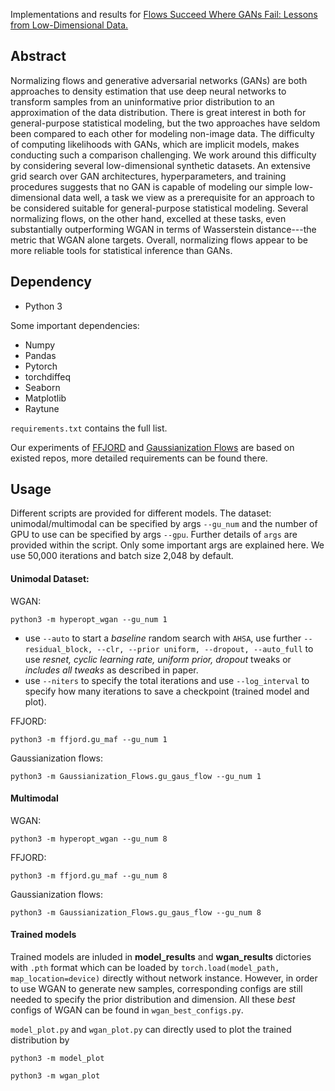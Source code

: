 Implementations and results for [Flows Succeed Where GANs Fail: Lessons from Low-Dimensional Data.](https://arxiv.org/abs/2006.10175)

## Abstract

Normalizing flows and generative adversarial networks (GANs) are both approaches to density estimation that use deep neural networks to transform samples from an uninformative prior distribution to an approximation of the data distribution. There is great interest in both for general-purpose statistical modeling, but the two approaches have seldom been compared to each other for modeling non-image data. The difficulty of computing likelihoods with GANs, which are implicit models, makes conducting such a comparison challenging. We work around this difficulty by considering several low-dimensional synthetic datasets. An extensive grid search over GAN architectures, hyperparameters, and training procedures suggests that no GAN is capable of modeling our simple low-dimensional data well, a task we view as a prerequisite for an approach to be considered suitable for general-purpose statistical modeling. Several normalizing flows, on the other hand, excelled at these tasks, even substantially outperforming WGAN in terms of Wasserstein distance---the metric that WGAN alone targets. Overall, normalizing flows appear to be more reliable tools for statistical inference than GANs.

## Dependency

- Python 3

Some important dependencies:

- Numpy
- Pandas
- Pytorch
- torchdiffeq
- Seaborn
- Matplotlib
- Raytune

`requirements.txt` contains the full list.

Our experiments of [FFJORD](https://github.com/rtqichen/ffjord) and [Gaussianization Flows](https://github.com/chenlin9/Gaussianization_Flows) are based on existed repos, more detailed requirements can be found there.

## Usage

Different scripts are provided for different models. The dataset: unimodal/multimodal can be specified by args `--gu_num` and the number of GPU to use can be specified by args `--gpu`. Further details of `args` are provided within the script. Only some important args are explained here. We use 50,000 iterations and batch size 2,048 by default.

#### Unimodal Dataset:

WGAN: 

`python3 -m hyperopt_wgan --gu_num 1`

- use `--auto` to start a *baseline* random search with `AHSA`, use further `--residual_block, --clr, --prior uniform, --dropout, --auto_full` to use  *resnet, cyclic learning rate, uniform prior, dropout* tweaks or *includes all tweaks* as described in paper. 
- use `--niters` to specify the total iterations and use `--log_interval` to specify how many iterations to save a checkpoint (trained model and plot). 

FFJORD:

`python3 -m ffjord.gu_maf --gu_num 1`

Gaussianization flows:

`python3 -m Gaussianization_Flows.gu_gaus_flow --gu_num 1`



#### Multimodal

WGAN: 

`python3 -m hyperopt_wgan --gu_num 8`

FFJORD:

`python3 -m ffjord.gu_maf --gu_num 8`

Gaussianization flows:

`python3 -m Gaussianization_Flows.gu_gaus_flow --gu_num 8`



#### Trained models

Trained models are inluded in **model_results** and **wgan_results** dictories with `.pth` format which can be loaded by `torch.load(model_path, map_location=device)` directly without network instance. However, in order to use WGAN to generate new samples, corresponding configs are still needed to specify the prior distribution and dimension. All these *best* configs of WGAN can be found in `wgan_best_configs.py`. 

`model_plot.py` and `wgan_plot.py` can directly used to plot the trained distribution by

`python3 -m model_plot` 

`python3 -m wgan_plot`

